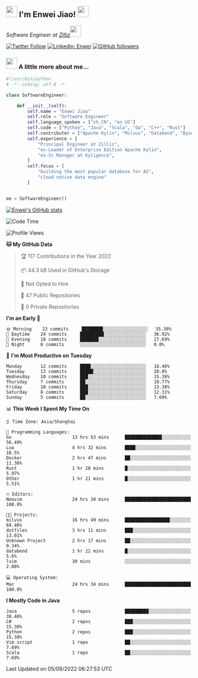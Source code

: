 <h2><img src="https://emojis.slackmojis.com/emojis/images/1531849430/4246/blob-sunglasses.gif?1531849430" width="30"/> I'm  Enwei Jiao! <img src="https://media.giphy.com/media/juBt25nT1KGys/giphy.gif" width=30> </h2>
<!-- <img align='right' src="https://media.giphy.com/media/M9gbBd9nbDrOTu1Mqx/giphy.gif" width="230"> -->
<p><em>Software Engineer at <a href="https://zilliz.com/">Zilliz</a><img src="https://media.giphy.com/media/WUlplcMpOCEmTGBtBW/giphy.gif" width="30"></em></p>

[![Twitter Follow](https://img.shields.io/twitter/follow/misteranmol?label=Follow)](https://twitter.com/intent/follow?screen_name=EnweiJiao)
[![Linkedin: Enwei](https://img.shields.io/badge/-enwei-blue?style=&logo=Linkedin&logoColor=white&link=https://www.linkedin.com/in/enwei-jiao-41192a97)](https://www.linkedin.com/in/enwei-jiao-41192a97/)
[![GitHub followers](https://img.shields.io/github/followers/jiaoew1991?label=Follow&style=social)](https://github.com/jiaoew1991)


### <img src="https://media.giphy.com/media/VgCDAzcKvsR6OM0uWg/giphy.gif" width="30"> A little more about me...  

```python
#!/usr/bin/python
# -*- coding: utf-8 -*-

class SoftwareEngineer:

    def __init__(self):
        self.name = "Enwei Jiao"
        self.role = "Software Engineer"
        self.language_spoken = ["zh_CN", "en_US"]
        self.code = ["Python", "Java", "Scala", "Go", "C++", "Rust"]
        self.contributer = ["Apache Kylin", "Milvus", "Databend", "Byzer-Lang"]
        self.experience = [
            "Principal Engineer at Zilliz",
            "ex-Leader of Enterprise Edition Apache Kylin",
            "ex-Sr Manager at Kyligence",
        ]
        self.focus = [
            "building the most popular database for AI",
            "cloud native data engine"
        ]


me = SoftwareEngineer()
```

[![Enwei's GitHub stats](https://github-readme-stats.vercel.app/api?username=jiaoew1991&count_private=true&show_icons=true)](https://github.com/jiaoew1991/jiaoew1991)

<!-- [![Top Langs](https://github-readme-stats.vercel.app/api/top-langs/?username=jiaoew1991&layout=compact)](https://github.com/jiaoew1991/jiaoew1991) -->

<!--START_SECTION:waka-->
![Code Time](http://img.shields.io/badge/Code%20Time-42%20hrs%2032%20mins-blue)

![Profile Views](http://img.shields.io/badge/Profile%20Views-93-blue)

**🐱 My GitHub Data** 

> 🏆 117 Contributions in the Year 2022
 > 
> 📦 44.3 kB Used in GitHub's Storage 
 > 
> 🚫 Not Opted to Hire
 > 
> 📜 47 Public Repositories 
 > 
> 🔑 0 Private Repositories  
 > 
**I'm an Early 🐤** 

```text
🌞 Morning    23 commits     ████████░░░░░░░░░░░░░░░░░   35.38% 
🌆 Daytime    24 commits     █████████░░░░░░░░░░░░░░░░   36.92% 
🌃 Evening    18 commits     ███████░░░░░░░░░░░░░░░░░░   27.69% 
🌙 Night      0 commits      ░░░░░░░░░░░░░░░░░░░░░░░░░   0.0%

```
📅 **I'm Most Productive on Tuesday** 

```text
Monday       12 commits     ████░░░░░░░░░░░░░░░░░░░░░   18.46% 
Tuesday      13 commits     █████░░░░░░░░░░░░░░░░░░░░   20.0% 
Wednesday    10 commits     ███░░░░░░░░░░░░░░░░░░░░░░   15.38% 
Thursday     7 commits      ██░░░░░░░░░░░░░░░░░░░░░░░   10.77% 
Friday       10 commits     ███░░░░░░░░░░░░░░░░░░░░░░   15.38% 
Saturday     8 commits      ███░░░░░░░░░░░░░░░░░░░░░░   12.31% 
Sunday       5 commits      ██░░░░░░░░░░░░░░░░░░░░░░░   7.69%

```


📊 **This Week I Spent My Time On** 

```text
⌚︎ Time Zone: Asia/Shanghai

💬 Programming Languages: 
Go                       13 hrs 53 mins      ██████████████░░░░░░░░░░░   56.49% 
Lua                      4 hrs 32 mins       ████░░░░░░░░░░░░░░░░░░░░░   18.5% 
Docker                   2 hrs 47 mins       ██░░░░░░░░░░░░░░░░░░░░░░░   11.36% 
Rust                     1 hr 28 mins        █░░░░░░░░░░░░░░░░░░░░░░░░   5.97% 
Other                    1 hr 21 mins        █░░░░░░░░░░░░░░░░░░░░░░░░   5.51%

🔥 Editors: 
Neovim                   24 hrs 34 mins      █████████████████████████   100.0%

🐱‍💻 Projects: 
milvus                   16 hrs 49 mins      █████████████████░░░░░░░░   68.46% 
dotfiles                 3 hrs 11 mins       ███░░░░░░░░░░░░░░░░░░░░░░   13.01% 
Unknown Project          2 hrs 17 mins       ██░░░░░░░░░░░░░░░░░░░░░░░   9.34% 
databend                 1 hr 22 mins        █░░░░░░░░░░░░░░░░░░░░░░░░   5.6% 
lvim                     30 mins             ░░░░░░░░░░░░░░░░░░░░░░░░░   2.08%

💻 Operating System: 
Mac                      24 hrs 34 mins      █████████████████████████   100.0%

```

**I Mostly Code in Java** 

```text
Java                     5 repos             █████████░░░░░░░░░░░░░░░░   38.46% 
C#                       2 repos             ███░░░░░░░░░░░░░░░░░░░░░░   15.38% 
Python                   2 repos             ███░░░░░░░░░░░░░░░░░░░░░░   15.38% 
Vim script               1 repo              ██░░░░░░░░░░░░░░░░░░░░░░░   7.69% 
Scala                    1 repo              ██░░░░░░░░░░░░░░░░░░░░░░░   7.69%

```



 Last Updated on 05/08/2022 06:27:53 UTC
<!--END_SECTION:waka-->
